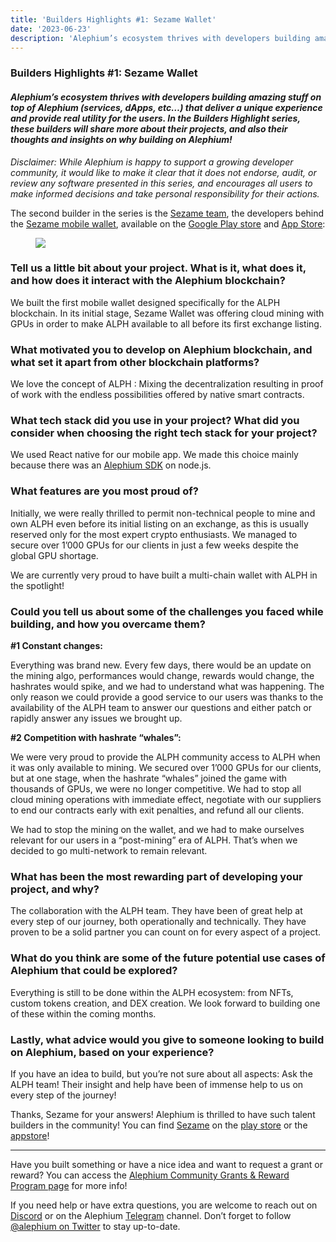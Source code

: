 ```yaml
---
title: 'Builders Highlights #1: Sezame Wallet'
date: '2023-06-23'
description: 'Alephium’s ecosystem thrives with developers building amazing stuff on top of Alephium (services, dApps, etc…) that deliver a unique…'
---
```


### Builders Highlights \#1: Sezame Wallet

#### _Alephium’s ecosystem thrives with developers building amazing stuff on top of Alephium (services, dApps, etc…) that deliver a unique experience and provide real utility for the users. In the Builders Highlight series, these builders will share more about their projects, and also their thoughts and insights on why building on Alephium!_

_Disclaimer: While Alephium is happy to support a growing developer community, it would like to make it clear that it does not endorse, audit, or review any software presented in this series, and encourages all users to make informed decisions and take personal responsibility for their actions._

The second builder in the series is the <a href="https://twitter.com/SesameWallet" class="markup--anchor markup--p-anchor" data-href="https://twitter.com/SesameWallet" rel="noopener" target="_blank">Sezame team</a>, the developers behind the <a href="https://sezame.app/" class="markup--anchor markup--p-anchor" data-href="https://sezame.app/" rel="noopener" target="_blank">Sezame mobile wallet</a>, available on the <a href="https://play.google.com/store/apps/details?id=org.maze2.sezamewallet" class="markup--anchor markup--p-anchor" data-href="https://play.google.com/store/apps/details?id=org.maze2.sezamewallet" rel="noopener" target="_blank">Google Play store</a> and <a href="https://apps.apple.com/us/app/sezame-wallet/id1618252953" class="markup--anchor markup--p-anchor" data-href="https://apps.apple.com/us/app/sezame-wallet/id1618252953" rel="noopener" target="_blank">App Store</a>:

<figure id="57f0" class="graf graf--figure graf-after--p">
<img src="https://cdn-images-1.medium.com/max/800/1*DqZ6yXpfGKIY3j5CBa_eqA.png" class="graf-image" data-image-id="1*DqZ6yXpfGKIY3j5CBa_eqA.png" data-width="1242" data-height="1264" data-is-featured="true" />
</figure>

### Tell us a little bit about your project. What is it, what does it, and how does it interact with the Alephium blockchain?

We built the first mobile wallet designed specifically for the ALPH blockchain. In its initial stage, Sezame Wallet was offering cloud mining with GPUs in order to make ALPH available to all before its first exchange listing.

### What motivated you to develop on Alephium blockchain, and what set it apart from other blockchain platforms?

We love the concept of ALPH : Mixing the decentralization resulting in proof of work with the endless possibilities offered by native smart contracts.

### What tech stack did you use in your project? What did you consider when choosing the right tech stack for your project?

We used React native for our mobile app. We made this choice mainly because there was an <a href="https://github.com/alephium/alephium-web3" class="markup--anchor markup--p-anchor" data-href="https://github.com/alephium/alephium-web3" rel="noopener" target="_blank">Alephium SDK</a> on node.js.

### What features are you most proud of?

Initially, we were really thrilled to permit non-technical people to mine and own ALPH even before its initial listing on an exchange, as this is usually reserved only for the most expert crypto enthusiasts. We managed to secure over 1’000 GPUs for our clients in just a few weeks despite the global GPU shortage.

We are currently very proud to have built a multi-chain wallet with ALPH in the spotlight!

### Could you tell us about some of the challenges you faced while building, and how you overcame them?

**\#1 Constant changes:**

Everything was brand new. Every few days, there would be an update on the mining algo, performances would change, rewards would change, the hashrates would spike, and we had to understand what was happening. The only reason we could provide a good service to our users was thanks to the availability of the ALPH team to answer our questions and either patch or rapidly answer any issues we brought up.

**\#2 Competition with hashrate “whales”:**

We were very proud to provide the ALPH community access to ALPH when it was only available to mining. We secured over 1’000 GPUs for our clients, but at one stage, when the hashrate “whales” joined the game with thousands of GPUs, we were no longer competitive. We had to stop all cloud mining operations with immediate effect, negotiate with our suppliers to end our contracts early with exit penalties, and refund all our clients.

We had to stop the mining on the wallet, and we had to make ourselves relevant for our users in a “post-mining” era of ALPH. That’s when we decided to go multi-network to remain relevant.

### What has been the most rewarding part of developing your project, and why?

The collaboration with the ALPH team. They have been of great help at every step of our journey, both operationally and technically. They have proven to be a solid partner you can count on for every aspect of a project.

### What do you think are some of the future potential use cases of Alephium that could be explored?

Everything is still to be done within the ALPH ecosystem: from NFTs, custom tokens creation, and DEX creation. We look forward to building one of these within the coming months.

### Lastly, what advice would you give to someone looking to build on Alephium, based on your experience?

If you have an idea to build, but you’re not sure about all aspects: Ask the ALPH team! Their insight and help have been of immense help to us on every step of the journey!

Thanks, Sezame for your answers! Alephium is thrilled to have such talent builders in the community! You can find <a href="https://sezame.app/" class="markup--anchor markup--p-anchor" data-href="https://sezame.app/" rel="noopener" target="_blank">Sezame</a> on the <a href="https://play.google.com/store/apps/details?id=org.maze2.sezamewallet" class="markup--anchor markup--p-anchor" data-href="https://play.google.com/store/apps/details?id=org.maze2.sezamewallet" rel="noopener" target="_blank">play store</a> or the <a href="https://apps.apple.com/us/app/sezame-wallet/id1618252953" class="markup--anchor markup--p-anchor" data-href="https://apps.apple.com/us/app/sezame-wallet/id1618252953" rel="noopener" target="_blank">appstore</a>!

---

Have you built something or have a nice idea and want to request a grant or reward? You can access the <a href="https://github.com/alephium/community/blob/master/Grant%26RewardProgram.md" class="markup--anchor markup--p-anchor" data-href="https://github.com/alephium/community/blob/master/Grant%26RewardProgram.md" rel="noopener" target="_blank">Alephium Community Grants &amp; Reward Program page</a> for more info!

If you need help or have extra questions, you are welcome to reach out on <a href="https://alephium.org/discord/" class="markup--anchor markup--p-anchor" data-href="https://alephium.org/discord/" rel="noopener" target="_blank">Discord</a> or on the Alephium <a href="https://t.me/alephiumgroup" class="markup--anchor markup--p-anchor" data-href="https://t.me/alephiumgroup" rel="noopener" target="_blank">Telegram</a> channel. Don’t forget to follow <a href="https://twitter.com/alephium" class="markup--anchor markup--p-anchor" data-href="https://twitter.com/alephium" rel="noopener" target="_blank">@alephium on Twitter</a> to stay up-to-date.
